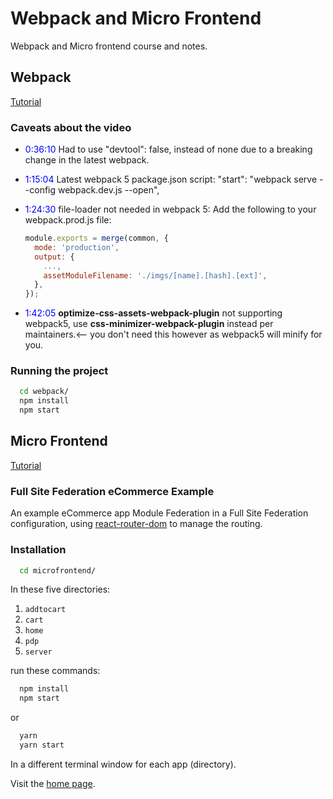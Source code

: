 # Webpack and Micro Frontend

Webpack and Micro frontend course and notes.

## Webpack

[Tutorial](https://youtu.be/MpGLUVbqoYQ)

### Caveats about the video

- <span style="color:blue;">0:36:10</span> Had to use "devtool": false, instead of none due to a breaking change in the latest webpack.
- <span style="color:blue;">1:15:04</span> Latest webpack 5 package.json script: "start": "webpack serve --config webpack.dev.js --open",
- <span style="color:blue;">1:24:30</span> file-loader not needed in webpack 5: Add the following to your webpack.prod.js file:

  ```js
  module.exports = merge(common, {
    mode: 'production',
    output: {
      ...,
      assetModuleFilename: './imgs/[name].[hash].[ext]',
    },
  });

  ```

- <span style="color:blue;">1:42:05</span> **optimize-css-assets-webpack-plugin** not supporting webpack5, use **css-minimizer-webpack-plugin** instead per maintainers.<-- you don't need this however as webpack5 will minify for you.

### Running the project

```sh
  cd webpack/
  npm install
  npm start
```

## Micro Frontend

[Tutorial](https://youtu.be/lKKsjpH09dU)

### Full Site Federation eCommerce Example

An example eCommerce app Module Federation in a Full Site Federation configuration, using [react-router-dom](https://www.npmjs.com/package/react-router-dom) to manage the routing.

### Installation

```sh
  cd microfrontend/
```

In these five directories:

1. `addtocart`
2. `cart`
3. `home`
4. `pdp`
5. `server`

run these commands:

```sh
  npm install
  npm start
```

or

```sh
  yarn
  yarn start
```

In a different terminal window for each app (directory).

Visit the [home page](http://localhost:3000/).
